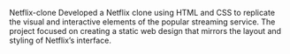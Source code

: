 Netflix-clone
Developed a Netflix clone using HTML and CSS to replicate the visual and interactive elements of the popular streaming service. The project focused on creating a static web design that mirrors the layout and styling of Netflix’s interface.

